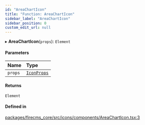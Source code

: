 ```yaml
---
id: "AreaChartIcon"
title: "Function: AreaChartIcon"
sidebar_label: "AreaChartIcon"
sidebar_position: 0
custom_edit_url: null
---
```


▸ **AreaChartIcon**(`props`): `Element`

#### Parameters

| Name | Type |
| :------ | :------ |
| `props` | [`IconProps`](../types/IconProps.md) |

#### Returns

`Element`

#### Defined in

[packages/firecms_core/src/icons/components/AreaChartIcon.tsx:3](https://github.com/FireCMSco/firecms/blob/d45f3739/packages/firecms_core/src/icons/components/AreaChartIcon.tsx#L3)
